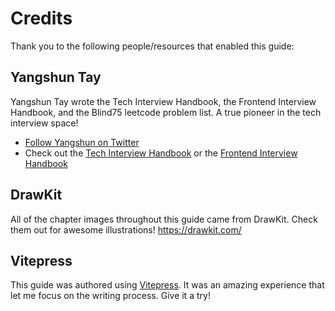 # Credits

Thank you to the following people/resources that enabled this guide:

## Yangshun Tay

Yangshun Tay wrote the Tech Interview Handbook, the Frontend Interview Handbook, and the Blind75 leetcode problem list. A true pioneer in the tech interview space!

- [Follow Yangshun on Twitter](https://twitter.com/yangshunz)
- Check out the [Tech Interview Handbook](https://www.techinterviewhandbook.org/) or the [Frontend Interview Handbook](https://frontendinterviewhandbook.com/)

## DrawKit

All of the chapter images throughout this guide came from DrawKit. Check them out for awesome illustrations! https://drawkit.com/

## Vitepress

This guide was authored using [Vitepress](https://vitepress.vuejs.org/). It was an amazing experience that let me focus on the writing process. Give it a try!

<star expanded="true" />
